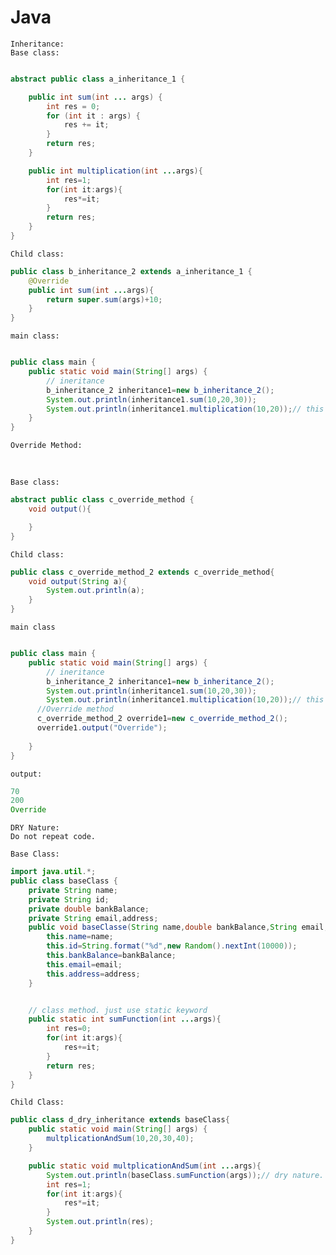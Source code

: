 # Java
<!-- # <a href="https://arannamoy-mondal.github.io/Java/">https://arannamoy-mondal.github.io/Java/</a> -->

`Inheritance:`
<br>
`Base class:`

```java

abstract public class a_inheritance_1 {

    public int sum(int ... args) {
        int res = 0;
        for (int it : args) {
            res += it;
        }
        return res;
    }

    public int multiplication(int ...args){
        int res=1;
        for(int it:args){
            res*=it;
        }
        return res;
    }
}

```

`Child class:`

```java
public class b_inheritance_2 extends a_inheritance_1 {
    @Override
    public int sum(int ...args){
        return super.sum(args)+10;
    }
}

```

`main class:`

```java

public class main {
    public static void main(String[] args) {
        // ineritance
        b_inheritance_2 inheritance1=new b_inheritance_2();
        System.out.println(inheritance1.sum(10,20,30));
        System.out.println(inheritance1.multiplication(10,20));// this multi function does not call in child class
    }
}

```


`Override Method:`

<br>

`Base class:`

```java
abstract public class c_override_method {
    void output(){

    }
}
```
`Child class:`

```java
public class c_override_method_2 extends c_override_method{
    void output(String a){
        System.out.println(a);
    }
} 
```

`main class`

```java

public class main {
    public static void main(String[] args) {
        // ineritance
        b_inheritance_2 inheritance1=new b_inheritance_2();
        System.out.println(inheritance1.sum(10,20,30));
        System.out.println(inheritance1.multiplication(10,20));// this multi function does not declare in child class
      //Override method 
      c_override_method_2 override1=new c_override_method_2(); 
      override1.output("Override");
      
    }
}

```

`output:`

```java
70
200
Override
```

`DRY Nature:`
<br>
`Do not repeat code.`

`Base Class:`

```java
import java.util.*;
public class baseClass {
    private String name;
    private String id;
    private double bankBalance;
    private String email,address;
    public void baseClasse(String name,double bankBalance,String email,String address){
        this.name=name;
        this.id=String.format("%d",new Random().nextInt(10000));
        this.bankBalance=bankBalance;
        this.email=email;
        this.address=address;
    }


    // class method. just use static keyword
    public static int sumFunction(int ...args){
        int res=0;
        for(int it:args){
            res+=it;
        }
        return res;
    }
}
```

`Child Class:`

```java
public class d_dry_inheritance extends baseClass{
    public static void main(String[] args) {
        multplicationAndSum(10,20,30,40);
    }

    public static void multplicationAndSum(int ...args){
        System.out.println(baseClass.sumFunction(args));// dry nature. sumFunction is inherited from baseClass
        int res=1;
        for(int it:args){
            res*=it;
        }
        System.out.println(res);
    }
}

```